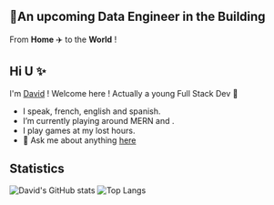 ## :rocket:An upcoming Data Engineer in the Building
From **Home** :airplane: to the **World** !

## Hi U :sparkles:

I'm [David](https://peuks.github.io) ! Welcome here ! Actually a young Full Stack Dev :sparkling_heart: 

* I speak, french, english and spanish.
* I’m currently playing around MERN and .
* I play games at my lost hours.
* 💬 Ask me about anything [here](https://peuks.github.io/capture/contact)

## Statistics
![David's GitHub stats](https://github-readme-stats.vercel.app/api?username=peuks)
![Top Langs](https://github-readme-stats.vercel.app/api/top-langs/?username=peuks&layout=compact)
 
<a href="https://peuks.github.io/capture">
</a>
